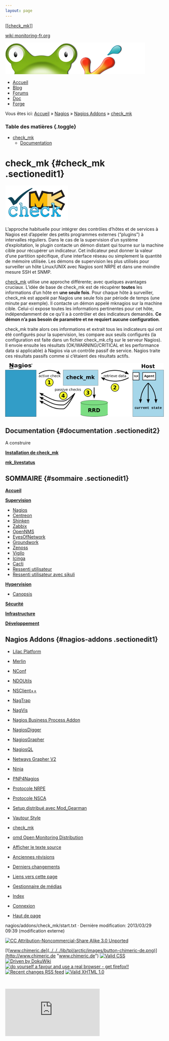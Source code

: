 ```yaml
---
layout: page
---
```


[[[check\_mk](start@do=backlink.html)]]

[wiki monitoring-fr.org](../../../start.html "[ALT+H]")

![Logo Monitoring](../../../lib/tpl/arctic/images/logo_monitoring.png)

-   [Accueil](../../../index.html "Cliquez pour revenir |  l'accueil")
-   [Blog](http://www.monitoring-fr.org "Blog & News")
-   [Forums](http://forums.monitoring-fr.org "Forums")
-   [Doc](http://doc.monitoring-fr.org "Doc")
-   [Forge](https://github.com/monitoring-fr "Forge")

Vous êtes ici: [Accueil](../../../start.html "start") »
[Nagios](../../start.html "nagios:start") » [Nagios
Addons](../start.html "nagios:addons:start") »
[check\_mk](start.html "nagios:addons:check_mk:start")

### Table des matières {.toggle}

-   [check\_mk](start.html#check_mk)
    -   [Documentation](start.html#documentation)

check\_mk {#check_mk .sectionedit1}
=========

[![](../../../assets/media/addons/check_mk/check_mk.200.png)](../../../_detail/addons/check_mk/check_mk.200.png@id=nagios%253Aaddons%253Acheck_mk%253Astart.html "addons:check_mk:check_mk.200.png")

L’approche habituelle pour intégrer des contrôles d’hôtes et de services
à Nagios est d’appeler des petits programmes externes (“plugins”) à
intervalles réguliers. Dans le cas de la supervision d’un système
d’exploitation, le plugin contacte un démon distant qui tourne sur la
machine cible pour récupérer un indicateur. Cet indicateur peut donner
la valeur d’une partition spécifique, d’une interface réseau ou
simplement la quantité de mémoire utilisée. Les démons de supervision
les plus utilisés pour surveiller un hôte Linux/UNIX avec Nagios sont
NRPE et dans une moindre mesure SSH et SNMP.

[check\_mk](http://mathias-kettner.de/check_mk.html "http://mathias-kettner.de/check_mk.html")
utilise une approche différente; avec quelques avantages cruciaux.
L’idée de base de check\_mk est de récupérer **toutes** les informations
d’un hôte en **une seule fois**. Pour chaque hôte à surveiller,
check\_mk est appelé par Nagios une seule fois par période de temps (une
minute par exemple). Il contacte un démon appelé mknagios sur la machine
cible. Celui-ci expose toutes les informations pertinentes pour cet
hôte, indépendamment de ce qu’il a à contrôler et des indicateurs
demandés. **Ce démon n’a pas besoin de paramètre et ne requiert aucune
configuration**.

check\_mk traite alors ces informations et extrait tous les indicateurs
qui ont été configurés pour la supervision, les compare aux seuils
configurés (la configuration est faite dans un fichier check\_mk.cfg sur
le serveur Nagios). Il envoie ensuite les résultats (OK/WARNING/CRITICAL
et les performance data si applicable) à Nagios via un contrôle passif
de service. Nagios traite ces résultats passifs comme si c’étaient des
résultats actifs.

[![](../../../assets/media/addons/overview_600.trans.png)](../../../_detail/addons/overview_600.trans.png@id=nagios%253Aaddons%253Acheck_mk%253Astart.html "addons:overview_600.trans.png")

Documentation {#documentation .sectionedit2}
-------------

A construire

**[Installation de
check\_mk](../../../addons/check_mk/check_mk-install.html "addons:check_mk:check_mk-install")**

**[mk\_livestatus](../../../addons/check_mk/livestatus.html "addons:check_mk:livestatus")**

SOMMAIRE {#sommaire .sectionedit1}
--------

**[Accueil](../../../start.html "start")**

**[Supervision](../../../supervision/start.html "supervision:start")**

-   [Nagios](../../start.html "nagios:start")
-   [Centreon](../../../centreon/start.html "centreon:start")
-   [Shinken](../../../shinken/start.html "shinken:start")
-   [Zabbix](../../../zabbix/start.html "zabbix:start")
-   [OpenNMS](../../../opennms/start.html "opennms:start")
-   [EyesOfNetwork](../../../eyesofnetwork/start.html "eyesofnetwork:start")
-   [Groundwork](../../../groundwork/start.html "groundwork:start")
-   [Zenoss](../../../zenoss/start.html "zenoss:start")
-   [Vigilo](../../../vigilo/start.html "vigilo:start")
-   [Icinga](../../../icinga/start.html "icinga:start")
-   [Cacti](../../../cacti/start.html "cacti:start")
-   [Ressenti
    utilisateur](../../../supervision/eue/start.html "supervision:eue:start")
-   [Ressenti utilisateur avec
    sikuli](../../../sikuli/eue/start.html "sikuli:eue:start")

**[Hypervision](../../../hypervision/start.html "hypervision:start")**

-   [Canopsis](../../../canopsis/start.html "canopsis:start")

**[Sécurité](../../../securite/start.html "securite:start")**

**[Infrastructure](../../../infra/start.html "infra:start")**

**[Développement](../../../dev/start.html "dev:start")**

Nagios Addons {#nagios-addons .sectionedit1}
-------------

-   [Lilac
    Platform](../lilac-platform.html "nagios:addons:lilac-platform")
-   [Merlin](../../../addons/merlin.html "nagios:addons:merlin")
-   [NConf](../nconf.html "nagios:addons:nconf")
-   [NDOUtils](../ndoutils.html "nagios:addons:ndoutils")
-   [NSClient++](../nsclient.html "nagios:addons:nsclient")
-   [NagTrap](../../../addons/nagtrap.html "nagios:addons:nagtrap")
-   [NagVis](../nagvis/start.html "nagios:addons:nagvis:start")
-   [Nagios Business Process
    Addon](../nagios-business-process-addons.html "nagios:addons:nagios-business-process-addons")
-   [NagiosDigger](../nagiosdigger.html "nagios:addons:nagiosdigger")
-   [NagiosGrapher](../nagiosgrapher.html "nagios:addons:nagiosgrapher")
-   [NagiosQL](../nagiosql.html "nagios:addons:nagiosql")
-   [Netways Grapher
    V2](../netways-grapher-v2.html "nagios:addons:netways-grapher-v2")
-   [Ninja](../ninja.html "nagios:addons:ninja")
-   [PNP4Nagios](../pnp/start.html "nagios:addons:pnp:start")
-   [Protocole NRPE](../nrpe.html "nagios:addons:nrpe")
-   [Protocole NSCA](../nsca.html "nagios:addons:nsca")
-   [Setup distribué avec
    Mod\_Gearman](../mod_gearman.html "nagios:addons:mod_gearman")
-   [Vautour Style](../vautour-style.html "nagios:addons:vautour-style")
-   [check\_mk](start.html "nagios:addons:check_mk:start")
-   [omd Open Monitoring Distribution](../omd.html "nagios:addons:omd")

-   [Afficher le texte
    source](start@do=edit&rev=0.html "Afficher le texte source [V]")
-   [Anciennes
    révisions](start@do=revisions.html "Anciennes révisions [O]")
-   [Derniers
    changements](start@do=recent.html "Derniers changements [R]")
-   [Liens vers cette
    page](start@do=backlink.html "Liens vers cette page")
-   [Gestionnaire de
    médias](start@do=media.html "Gestionnaire de médias")
-   [Index](start@do=index.html "Index [X]")
-   [Connexion](start@do=login&sectok=6bca6bdf16f8880de3d6d3649db89a26.html "Connexion")
-   [Haut de page](start.html#dokuwiki__top "Haut de page [T]")

nagios/addons/check\_mk/start.txt · Dernière modification: 2013/03/29
09:39 (modification externe)

[![CC Attribution-Noncommercial-Share Alike 3.0
Unported](../../../lib/images/license/button/cc-by-nc-sa.png)](http://creativecommons.org/licenses/by-nc-sa/3.0/)

[![www.chimeric.de](../../../lib/tpl/arctic/images/button-chimeric-de.png)](http://www.chimeric.de "www.chimeric.de")
[![Valid
CSS](../../../lib/tpl/arctic/images/button-css.png)](http://jigsaw.w3.org/css-validator/check/referer "Valid CSS")
[![Driven by
DokuWiki](../../../lib/tpl/arctic/images/button-dw.png)](http://wiki.splitbrain.org/wiki:dokuwiki "Driven by DokuWiki")
[![do yourself a favour and use a real browser - get
firefox!!](../../../lib/tpl/arctic/images/button-firefox.png)](http://www.firefox-browser.de "do yourself a favour and use a real browser - get firefox")
[![Recent changes RSS
feed](../../../lib/tpl/arctic/images/button-rss.png)](../../../feed.php "Recent changes RSS feed")
[![Valid XHTML
1.0](../../../lib/tpl/arctic/images/button-xhtml.png)](http://validator.w3.org/check/referer "Valid XHTML 1.0")

![](../../../lib/exe/indexer.php@id=nagios%253Aaddons%253Acheck_mk%253Astart&1424859577)

![](http://analytics.monitoring-fr.org/piwik.php?idsite=2)
